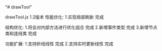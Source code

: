 "# drawTool" 

drawTool.js 1.2版本
性能优化:
1.实现局部刷新 完成

结构优化:
1.将会对内部方法进行优化组合  完成
2.新增事件类型 完成
3.新增节点类和连线类 完成

功能扩展:
1.支持折线线性 完成
2.支持实时更新线性 完成





